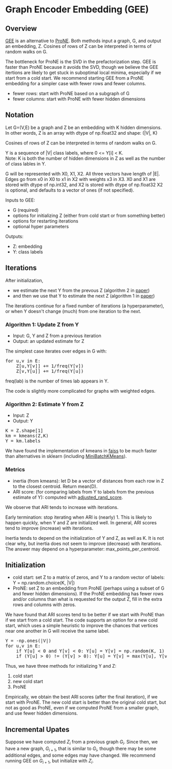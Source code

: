 # Graph Encoder Embedding (GEE)

<h2>Overview</h2>

<a href="https://arxiv.org/pdf/2109.13098">GEE</a> is an alternative to 
<a href="https://www.researchgate.net/profile/Ming-Ding-2/publication/334844418_ProNE_Fast_and_Scalable_Network_Representation_Learning/links/5f1e97f292851cd5fa4b2285/ProNE-Fast-and-Scalable-Network-Representation-Learning.pdf">ProNE</a>.
Both methods input a graph, G, and
output an embedding, Z.  Cosines of rows of Z can be interpreted in
terms of random walks on G.

The bottleneck for ProNE is the SVD in the prefactorization step.  GEE
is faster than ProNE because it avoids the SVD, though we believe the GEE itertions are likely to get stuck in
suboptimal local minima, especially if we start from a cold start.  We
recommend starting GEE from a ProNE embedding for a simpler case with fewer rows
and fewer columns.

* fewer rows: start with ProNE based on a subgraph of G
* fewer columns: start with ProNE with fewer hidden dimensions

<h2>Notation</h2>

Let G=(V,E) be a graph
and Z be an embedding with K hidden dimensions.
In other words, Z is an array with dtype of np.float32 and shape: (|V|, K)

Cosines of rows of Z can be interpreted in terms of random walks on G.

Y is a sequence of |V| class labels, where 0 <= Y[i] < K.  
Note: K is both the number
of hidden dimensions in Z as well as the number of class lables in Y.

G will be represented with X0, X1, X2.  All three vectors have length of |E|.
Edges go from x0 in X0 to x1 in X2 with weights x3 in X3.
X0 and X1 are stored with dtype of np.int32, and X2 is stored with dtype of np.float32
X2 is optional, and defaults to a vector of ones (if not specified).

Inputs to GEE:
* G (required)
* options for initializing Z (either from cold start or from something better)
* options for restarting iterations
* optional hyper parameters

Outputs:
* Z: embedding
* Y: class labels

<h2>Iterations</h2>

After initialization, 
* we estimate the next Y from the prevous Z (algorithm 2 in <a href="https://arxiv.org/pdf/2109.13098">paper</a>)
* and then we use that Y to estimate the next Z (algorithm 1 in <a href="https://arxiv.org/pdf/2109.13098">paper</a>)

The iterations continue for a fixed number of iterations (a hyperparameter), or when Y doesn't change (much) from one iteration to the next.

<h3>Algorithm 1: Update Z from Y</h3>

* Input: G, Y and Z from a previous iteration
* Output: an updated estimate for Z 

The simplest case iterates over edges in G with:

<pre>
for u,v in E:
    Z[u,Y[v]] += 1/freq(Y[v])
    Z[v,Y[u]] += 1/freq(Y[u])
</pre>

freq(lab) is the number of times lab appears in Y.

<p>
The code is slightly more complicated for graphs with weighted edges.
<p>


<h3>Algorithm 2: Estimate Y from Z</h3>

* Input: Z
* Output: Y

<pre>
K = Z.shape[1]
km = kmeans(Z,K)
Y = km.labels_
</pre>

We have found the implementation of kmeans in <a href="https://github.com/facebookresearch/faiss/wiki/Faiss-building-blocks:-clustering,-PCA,-quantization">faiss</a> to be much faster
than alternatives in sklearn (including <a href="https://scikit-learn.org/stable/modules/generated/sklearn.cluster.MiniBatchKMeans.html">MiniBatchKMeans</a>).

<h3>Metrics</h3>

* inertia (from kmeans): let D be a vector of distances from each row in Z to the closest centroid.  Return mean(D).
* ARI score: (for comparing labels from Y to labels from the previous estimate of Y): computed with <a href="https://scikit-learn.org/stable/modules/generated/sklearn.metrics.adjusted_rand_score.html">adjusted_rand_score</a>.

We observe that ARI tends to increase with iterations.  

Early termination: stop iterating when ARI is (nearly) 1.
This is likely to happen quickly, when Y and Z are initialized well.
In general, ARI scores tend to improve (increase) with iterations.

Inertia tends to depend on the initialization of Y and Z, as well as
K.  It is not clear why, but inertia does not seem to improve
(decrease) with iterations.  The answer may depend on a
hyperparameter: max_points_per_centroid.

<h2>Initialization</h2>

* cold start: set Z to a matrix of zeros, and Y to a random vector of labels: Y = np.random.choice(K, |V|)
* ProNE: set Z to an embedding from ProNE (perhaps using a subset of G and fewer hidden dimensions).  If the ProNE embedding has fewer rows and/or columns than what is requested
for the output Z, fill in the extra rows and columns with zeros.

We have found that ARI scores tend to be better if we start with ProNE than if we start from a cold start.
The code supports an option for a new cold start, which uses a simple heuristic to improve the chances
that vertices near one another in G will receive the same label.

<pre>
Y = -np.ones(|V|)
for u,v in E:
    if Y[u] < 0 and Y[v] < 0: Y[u] = Y[v] = np.random(K, 1)
    if (Y[u] > 0) != (Y[v] > 0): Y[u] = Y[v] = max(Y[u], Y[v])
</pre>

Thus, we have three methods for initializing Y and Z:

 1. cold start
 1. new cold start
 1. ProNE

Empirically, we obtain the best ARI scores (after the final iteration), if we start with ProNE.  The new cold start is better than the original cold start,
but not as good as ProNE, even if we computed ProNE from a smaller graph, and use fewer hidden dimensions.

<h2>Incremental Upates</h2>

Suppose we have computed $Z_i$ from a previous graph $G_i$.  Since then, we have a new graph, $G_{i+1}$, that is similar to $G_i$, though
there may be some additional edges, and some edges may have changed.  We recommend running GEE on $G_{i+1}$, but initialize with $Z_i$.

